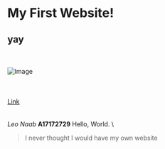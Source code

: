 # My First Website!
## yay
\
\
![Image](https://tile.loc.gov/storage-services/service/pnp/gtfy/07900/07935_150px.jpg)
\
\
\
\
[Link](https://www.loc.gov/resource/gtfy.07935/?st=image)
\
\
\
*Leo Naab*
**A17172729**
Hello,
World.
\
> I never thought I would have my own website


